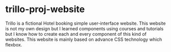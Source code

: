 # trillo-proj-website

Trillo is a fictional Hotel booking simple user-interface website. This website is not my own design but I learned components using courses and tutorials but I know how to create each and every component of this kind of websites.
This website is mainly based on advance CSS technology which flexbox. 

